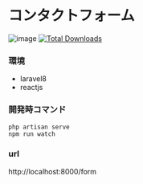 # コンタクトフォーム
![image](https://user-images.githubusercontent.com/1549408/94878301-ebf1d780-0497-11eb-9c80-357cc56067fc.png)
<a href="https://packagist.org/packages/laravel/framework"><img src="https://poser.pugx.org/laravel/framework/d/total.svg" alt="Total Downloads"></a>

### 環境
- laravel8
- reactjs

### 開発時コマンド
```
php artisan serve
npm run watch
```

### url 

http://localhost:8000/form
